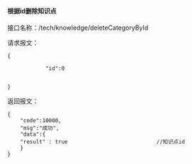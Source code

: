#### 根据id删除知识点

接口名称：/tech/knowledge/deleteCategoryById

请求报文：

```
{
			
			"id":0
			

}
```

返回报文：

```
{
	"code":10000,
	"msg":"成功",
	"data":{
	"result" : true                            //知识点id
	}
}
```


